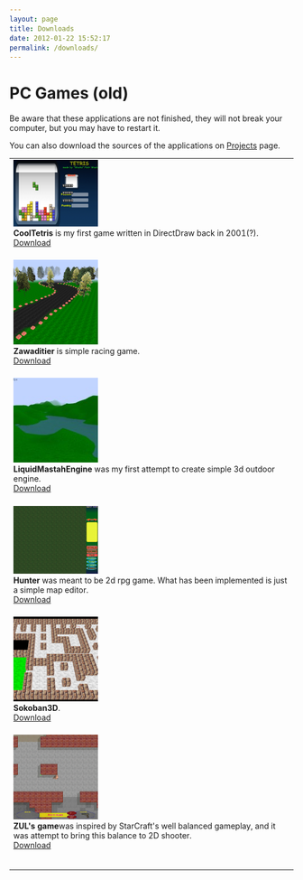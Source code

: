 ```yaml
---
layout: page
title: Downloads
date: 2012-01-22 15:52:17
permalink: /downloads/
---
```

# PC Games (old)

<p>Be aware that these applications are not finished, they will not break your computer, but you may have to restart it.</p>
<p>You can also download the sources of the applications on <a title="Projects" href="http://blog.mobiledev.pl/produkcje/">Projects</a> page.</p>
<table border="0">
<tbody>
<tr>
<td><a href="http://blog.mobiledev.pl/wp-content/uploads/2012/01/CoolTetris.png"><img class="size-thumbnail wp-image-728 alignleft" title="CoolTetris" alt="" src="/assets/CoolTetris-e1327247086452-150x118.png" width="150" height="118" /></a><br />
<strong>CoolTetris</strong> is my first game written in DirectDraw back in 2001(?).<br />
<a href="http://blog.mobiledev.pl/wp-content/uploads/2012/01/CoolTetris.zip">Download</a></td>
</tr>
<tr>
<td><br /><a href="http://blog.mobiledev.pl/wp-content/uploads/2012/01/Zawaditier.png"><img class="alignleft  wp-image-733" title="Zawaditier" alt="" src="/assets/Zawaditier-150x150.png" width="150" height="150" /></a><br />
<strong>Zawaditier</strong> is simple racing game.<br />
<a href="http://blog.mobiledev.pl/wp-content/uploads/2012/01/Zawaditier.zip">Download</a></td>
</tr>
<tr>
<td><br /><a href="http://blog.mobiledev.pl/wp-content/uploads/2012/01/LiquidMastahEngine.jpg"><img class="alignleft size-thumbnail wp-image-731" title="LiquidMastahEngine" alt="" src="/assets/LiquidMastahEngine-150x150.jpg" width="150" height="150" /></a><br />
<strong>LiquidMastahEngine</strong> was my first attempt to create simple 3d outdoor engine.<br />
<a href="http://blog.mobiledev.pl/wp-content/uploads/2012/01/LiquidMastahEngine.zip">Download</a></td>
</tr>
<tr>
<td><br /><a href="http://blog.mobiledev.pl/wp-content/uploads/2012/01/Hunter.png"><img class="alignleft size-thumbnail wp-image-729" title="Hunter" alt="" src="/assets/Hunter-e1327247318532-150x120.png" width="150" height="120" /></a><br />
<strong>Hunter</strong> was meant to be 2d rpg game. What has been implemented is just a simple map editor.<br />
<a href="http://blog.mobiledev.pl/wp-content/uploads/2012/01/Hunter.zip">Download</a></td>
</tr>
<tr>
<td><br /><a href="http://blog.mobiledev.pl/wp-content/uploads/2012/01/Sokoban3D.png"><img class="alignleft size-thumbnail wp-image-732" title="Sokoban3D" alt="" src="/assets/Sokoban3D-150x150.png" width="150" height="150" /></a><br />
<strong>Sokoban3D</strong>.<br />
<a href="http://blog.mobiledev.pl/wp-content/uploads/2012/01/Sokoban3D.zip">Download</a></td>
</tr>
<tr>
<td><br /><a href="http://blog.mobiledev.pl/wp-content/uploads/2012/01/ZulsGame.png"><img class="alignleft size-thumbnail wp-image-734" title="ZulsGame" alt="" src="/assets/ZulsGame-150x150.png" width="150" height="150" /></a><br />
<strong>ZUL's game</strong>was inspired by StarCraft's well balanced gameplay, and it was attempt to bring this balance to 2D shooter.<br />
<a href="http://blog.mobiledev.pl/wp-content/uploads/2012/01/ZULs-Game.zip">Download</a></td>
</tr>
<tr>
<td></td>
</tr>
<tr>
<td></td>
</tr>
<tr>
<td></td>
</tr>
<tr>
<td></td>
</tr>
<tr>
<td></td>
</tr>
<tr>
<td></td>
</tr>
</tbody>
</table>
